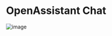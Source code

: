 # OpenAssistant Chat

![image](https://github.com/has-c/zima/assets/29789857/b2c1b893-d50d-4683-880a-ab7b49117b14)

